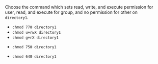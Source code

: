 Choose the command which sets read, write, and execute permission for user, read, and execute for group, and no permission for other on `directory1`.

* `chmod 770 directory1`
* `chmod u+rwX directory1`
* `chmod g+rX directory1`
+ `chmod 750 directory1`
* `chmod 640 directory1`
